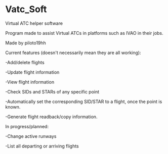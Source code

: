 # Vatc_Soft
Virtual ATC helper software

Program made to assist Virtual ATCs in platforms such as IVAO in their jobs.

Made by piloto19hh 



Current features (doesn't necessarily mean they are all working):

-Add/delete flights

-Update flight information

-View flight information

-Check SIDs and STARs of any specific point

-Automatically set the corresponding SID/STAR to a flight, once the point is known.

-Generate flight readback/copy information.



In progress/planned:

-Change active runways

-List all departing or arriving flights
